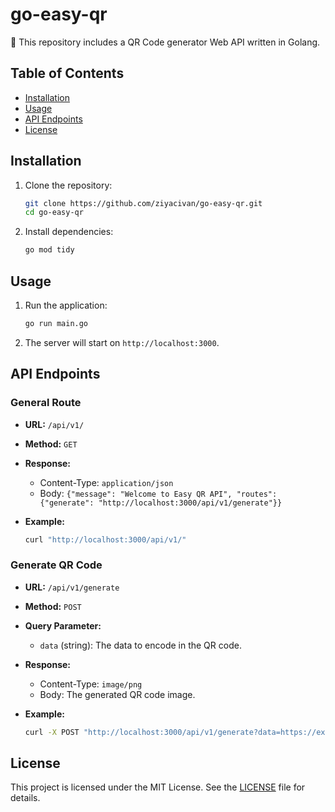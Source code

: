 # go-easy-qr

🎱 This repository includes a QR Code generator Web API written in Golang.

## Table of Contents

- [Installation](#installation)
- [Usage](#usage)
- [API Endpoints](#api-endpoints)
- [License](#license)

## Installation

1. Clone the repository:
    ```sh
    git clone https://github.com/ziyacivan/go-easy-qr.git
    cd go-easy-qr
    ```

2. Install dependencies:
    ```sh
    go mod tidy
    ```

## Usage

1. Run the application:
    ```sh
    go run main.go
    ```

2. The server will start on `http://localhost:3000`.

## API Endpoints

### General Route

- **URL:** `/api/v1/`
- **Method:** `GET`
- **Response:**
  - Content-Type: `application/json`
  - Body: `{"message": "Welcome to Easy QR API", "routes": {"generate": "http://localhost:3000/api/v1/generate"}}`

- **Example:**
    ```sh
    curl "http://localhost:3000/api/v1/"
    ```

### Generate QR Code

- **URL:** `/api/v1/generate`
- **Method:** `POST`
- **Query Parameter:**
  - `data` (string): The data to encode in the QR code.

- **Response:**
  - Content-Type: `image/png`
  - Body: The generated QR code image.

- **Example:**
    ```sh
    curl -X POST "http://localhost:3000/api/v1/generate?data=https://example.com"
    ```

## License

This project is licensed under the MIT License. See the [LICENSE](LICENSE) file for details.
